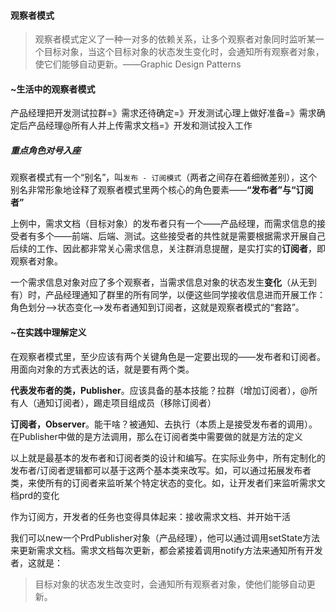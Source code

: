 #### 观察者模式

> 观察者模式定义了一种一对多的依赖关系，让多个观察者对象同时监听某一个目标对象，当这个目标对象的状态发生变化时，会通知所有观察者对象，使它们能够自动更新。——Graphic Design Patterns



#### ~生活中的观察者模式

产品经理把开发测试拉群=》需求还待确定=》开发测试心理上做好准备=》需求确定后产品经理@所有人并上传需求文档=》开发和测试投入工作

##### 重点角色对号入座

观察者模式有一个“别名”，叫`发布 - 订阅模式`（两者之间存在着细微差别），这个别名非常形象地诠释了观察者模式里两个核心的角色要素——**“发布者”与“订阅者”**

上例中，需求文档（目标对象）的发布者只有一个——产品经理，而需求信息的接受者有多个——前端、后端、测试。这些接受者的共性就是需要根据需求开展自己后续的工作、因此都非常关心需求信息，关注群消息提醒，是实打实的**订阅者**，即观察者对象。

一个需求信息对象对应了多个观察者，当需求信息对象的状态发生**变化**（从无到有）时，产品经理通知了群里的所有同学，以便这些同学接收信息进而开展工作：角色划分——>状态变化——>发布者通知到订阅者，这就是观察者模式的“套路”。



#### ~在实践中理解定义

在观察者模式里，至少应该有两个关键角色是一定要出现的——发布者和订阅者。用面向对象的方式表达的话，就是要有两个类。

**代表发布者的类，Publisher**。应该具备的基本技能？拉群（增加订阅者），@所有人（通知订阅者），踢走项目组成员（移除订阅者）

**订阅者，Observer**。能干啥？被通知、去执行（本质上是接受发布者的调用）。在Publisher中做的是方法调用，那么在订阅者类中需要做的就是方法的定义

以上就是最基本的发布者和订阅者类的设计和编写。在实际业务中，所有定制化的发布者/订阅者逻辑都可以基于这两个基本类来改写。如，可以通过拓展发布者类，来使所有的订阅者来监听某个特定状态的变化。如，让开发者们来监听需求文档prd的变化

作为订阅方，开发者的任务也变得具体起来：接收需求文档、并开始干活

我们可以new一个PrdPublisher对象（产品经理），他可以通过调用setState方法来更新需求文档。需求文档每次更新，都会紧接着调用notify方法来通知所有开发者，这就是：

> 目标对象的状态发生改变时，会通知所有观察者对象，使他们能够自动更新。

